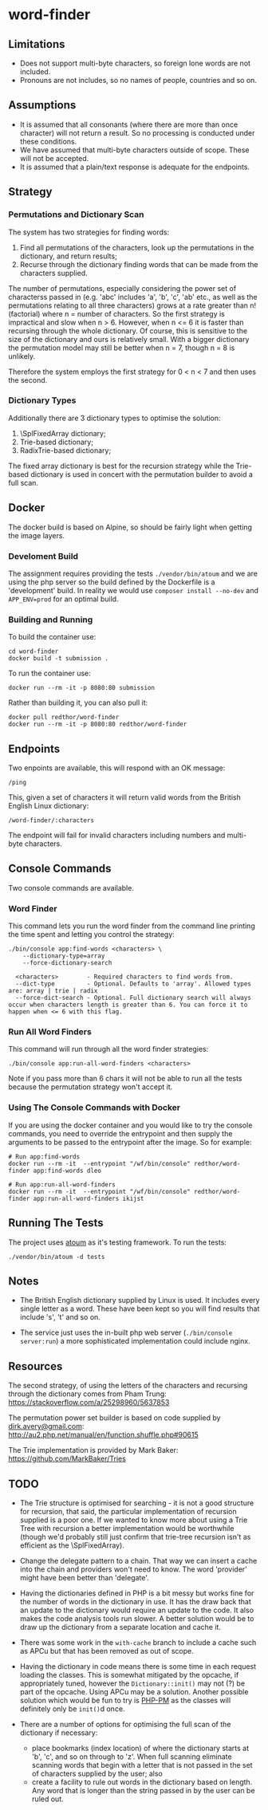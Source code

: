 # word-finder

## Limitations

* Does not support multi-byte characters, so foreign lone words are not
 included.
* Pronouns are not includes, so no names of people, countries and so on.

## Assumptions

* It is assumed that all consonants (where there are more than once character)
  will not return a result. So no processing is conducted under these conditions.
* We have assumed that multi-byte characters outside of scope. These will not be
  accepted.
* It is assumed that a plain/text response is adequate for the endpoints.

## Strategy
### Permutations and Dictionary Scan

The system has two strategies for finding words:

1. Find all permutations of the characters, look up the permutations in the
   dictionary, and return results;
1. Recurse through the dictionary finding words that can be made from the
   characters supplied.

The number of permutations, especially considering the power set of characterss
passed in (e.g. 'abc' includes 'a', 'b', 'c', 'ab' etc., as well as the permutations
relating to all three characters) grows at a rate greater than n! (factorial) where n = number
of characters. So the first strategy is impractical and slow when n > 6.
However, when n <= 6 it is faster than recursing through the whole
dictionary. Of course, this is sensitive to the size of the dictionary and ours
is relatively small. With a bigger dictionary the permutation model may still be
better when n = 7, though n = 8 is unlikely.

Therefore the system employs the first strategy for 0 < n < 7 and then uses the
second.

### Dictionary Types

Additionally there are 3 dictionary types to optimise the solution:

1. \SplFixedArray dictionary;
1. Trie-based dictionary;
1. RadixTrie-based dictionary;

The fixed array dictionary is best for the recursion strategy while the Trie-based
dictionary is used in concert with the permutation builder to avoid a full scan.

## Docker

The docker build is based on Alpine, so should be fairly light when getting the image
layers.

### Develoment Build
The assignment requires providing the tests `./vendor/bin/atoum` and we are using
the php server so the build defined by the Dockerfile is a 'development' build. In
reality we would use `composer install --no-dev` and `APP_ENV=prod` for an optimal
build.

### Building and Running
To build the container use:

```
cd word-finder
docker build -t submission .
```

To run the container use:
```
docker run --rm -it -p 8080:80 submission
```

Rather than building it, you can also pull it:
```
docker pull redthor/word-finder
docker run --rm -it -p 8080:80 redthor/word-finder
```


## Endpoints

Two enpoints are available, this will respond with an OK message:

```
/ping
```
This, given a set of characters it will return valid words from the British English
Linux dictionary:

```
/word-finder/:characters
```
The endpoint will fail for invalid characters including numbers and multi-byte
characters.

## Console Commands

Two console commands are available.

### Word Finder
This command lets you run the word finder from the command line printing the
time spent and letting you control the strategy:
```
./bin/console app:find-words <characters> \
    --dictionary-type=array
    --force-dictionary-search

  <characters>        - Required characters to find words from.
  --dict-type         - Optional. Defaults to 'array'. Allowed types are: array | trie | radix
  --force-dict-search - Optional. Full dictionary search will always occur when characters length is greater than 6. You can force it to happen when <= 6 with this flag.
```

### Run All Word Finders
This command will run through all the word finder strategies:
```
./bin/console app:run-all-word-finders <characters>
```
Note if you pass more than 6 chars it will not be able to run all the tests
because the permutation strategy won't accept it.

### Using The Console Commands with Docker

If you are using the docker container and you would like to try the console commands,
you need to override the entrypoint and then supply the arguments to be passed to
the entrypoint after the image. So for example:

```
# Run app:find-words
docker run --rm -it  --entrypoint "/wf/bin/console" redthor/word-finder app:find-words dleo

# Run app:run-all-word-finders
docker run --rm -it  --entrypoint "/wf/bin/console" redthor/word-finder app:run-all-word-finders ikijst
```


## Running The Tests

The project uses [atoum](http://atoum.org/) as it's testing framework. To run
the tests:

```
./vendor/bin/atoum -d tests
```

## Notes

* The British English dictionary supplied by Linux is used. It includes every
  single letter as a word. These have been kept so you will find results that
  include 's', 't' and so on.

- The service just uses the in-built php web server (`./bin/console server:run`)
  a more sophisticated implementation could include nginx.

## Resources

The second strategy, of using the letters of the characters and recursing
through the dictionary comes from Pham Trung:
https://stackoverflow.com/a/25298960/5637853

The permutation power set builder is based on code supplied by 
dirk.avery@gmail.com: http://au2.php.net/manual/en/function.shuffle.php#90615

The Trie implementation is provided by Mark Baker:
https://github.com/MarkBaker/Tries


## TODO

- The Trie structure is optimised for searching - it is not a good structure
  for recursion, that said, the particular implementation of recursion supplied
  is a poor one. If we wanted to know more about using a Trie Tree with
  recursion a better implementation would be worthwhile (though we'd probably
  still just confirm that trie-tree recursion isn't as efficient as the
  \SplFixedArray).

- Change the delegate pattern to a chain. That way we can insert a cache into
  the chain and providers won't need to know. The word 'provider' might have
  been better than 'delegate'.

- Having the dictionaries defined in PHP is a bit messy but works fine for the
  number of words in the dictionary in use. It has the draw back that an update
  to the dictionary would require an update to the code. It also makes the code
  analysis tools run slower. A better solution would be to draw up the dictionary
  from a separate location and cache it.

- There was some work in the `with-cache` branch to include a cache such as APCu
  but that has been removed as out of scope.

- Having the dictionary in code means there is some time in each request loading
  the classes. This is somewhat mitigated by the opcache, if appropriately
  tuned, however the `Dictionary::init()` may not (?) be part of the opcache.
  Using APCu may be a solution. Another possible solution which would be fun to
  try is [PHP-PM](https://github.com/php-pm/php-pm) as the classes will definitely
  only be `init()`d once.

- There are a number of options for optimising the full scan of the dictionary
  if necessary:
    - place bookmarks (index location) of where the dictionary starts at 'b',
      'c', and so on through to 'z'. When full scanning eliminate scanning words
      that begin with a letter that is not passed in the set of characters
      supplied by the user; also
    - create a facility to rule out words in the dictionary based on length. Any
      word that is longer than the string passed in by the user can be ruled
      out.
